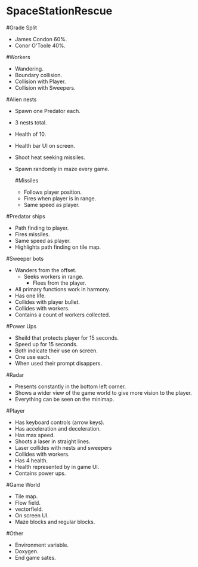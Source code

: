 # SpaceStationRescue

#Grade Split
* James Condon 60%.
* Conor O'Toole 40%.

#Workers
* Wandering.
* Boundary collision.
* Collision with Player.
* Collision with Sweepers.

#Alien nests
* Spawn one Predator each.
* 3 nests total.
* Health of 10.
* Health bar UI on screen.
* Shoot heat seeking missiles.
* Spawn randomly in maze every game.

  #Missiles
  * Follows player position.
  * Fires when player is in range.
  * Same speed as player.
  
#Predator ships
* Path finding to player.
* Fires missiles.
* Same speed as player.
* Highlights path finding on tile map.

#Sweeper bots
* Wanders from the offset.
  * Seeks workers in range.
    * Flees from the player.
* All primary functions work in harmony.
* Has one life.
* Collides with player bullet.
* Collides with workers.
* Contains a count of workers collected.

#Power Ups
* Sheild that protects player for 15 seconds.
* Speed up for 15 seconds.
* Both indicate their use on screen.
* One use each.
* When used their prompt disappers.


#Radar
* Presents constantly in the bottom left corner.
* Shows a wider view of the game world to give more vision to the player.
* Everything can be seen on the minimap.

#Player
* Has keyboard controls (arrow keys).
* Has acceleration and deceleration.
* Has max speed.
* Shoots a laser in straight lines.
* Laser collides with nests and sweepers
* Collides with workers.
* Has 4 health.
* Health represented by in game UI.
* Contains power ups.

#Game World
* Tile map.
* Flow field.
* vectorfield.
* On screen UI.
* Maze blocks and regular blocks.

#Other
* Environment variable.
* Doxygen.
* End game sates.
